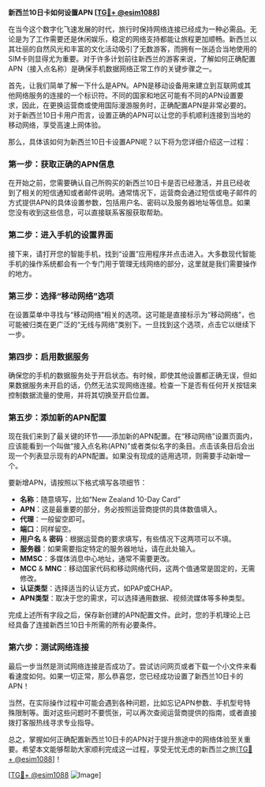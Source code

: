 **新西兰10日卡如何设置APN [[TG💪+ @esim1088](https://t.me/s/esim1088)]**

在当今这个数字化飞速发展的时代，旅行时保持网络连接已经成为一种必需品。无论是为了工作需要还是休闲娱乐，稳定的网络支持都能让旅程更加顺畅。新西兰以其壮丽的自然风光和丰富的文化活动吸引了无数游客，而拥有一张适合当地使用的SIM卡则显得尤为重要。对于许多计划前往新西兰的游客来说，了解如何正确配置APN（接入点名称）是确保手机数据网络正常工作的关键步骤之一。

首先，让我们简单了解一下什么是APN。APN是移动设备用来建立到互联网或其他网络服务的连接的一个标识符。不同的国家和地区可能有不同的APN设置要求，因此，在更换运营商或使用国际漫游服务时，正确配置APN是非常必要的。对于新西兰10日卡用户而言，设置正确的APN可以让您的手机顺利连接到当地的移动网络，享受高速上网体验。

那么，具体该如何为新西兰10日卡设置APN呢？以下将为您详细介绍这一过程：

### 第一步：获取正确的APN信息

在开始之前，您需要确认自己所购买的新西兰10日卡是否已经激活，并且已经收到了相关的短信通知或者邮件说明。通常情况下，运营商会通过短信或电子邮件的方式提供APN的具体设置参数，包括用户名、密码以及服务器地址等信息。如果您没有收到这些信息，可以直接联系客服获取帮助。

### 第二步：进入手机的设置界面

接下来，请打开您的智能手机，找到“设置”应用程序并点击进入。大多数现代智能手机的操作系统都会有一个专门用于管理无线网络的部分，这里就是我们需要操作的地方。

### 第三步：选择“移动网络”选项

在设置菜单中寻找与“移动网络”相关的选项。这可能是直接标示为“移动网络”，也可能被归类在更广泛的“无线与网络”类别下。一旦找到这个选项，点击它以继续下一步。

### 第四步：启用数据服务

确保您的手机的数据服务处于开启状态。有时候，即使其他设置都正确无误，但如果数据服务未开启的话，仍然无法实现网络连接。检查一下是否有任何开关按钮来控制数据流量的使用，并将其切换至开启位置。

### 第五步：添加新的APN配置

现在我们来到了最关键的环节——添加新的APN配置。在“移动网络”设置页面内，应该能看到一个叫做“接入点名称(APN)”或者类似名字的条目。点击该条目后会出现一个列表显示现有的APN配置。如果没有现成的适用选项，则需要手动新增一个。

要新增APN，请按照以下格式填写各项细节：
- **名称**：随意填写，比如“New Zealand 10-Day Card”
- **APN**：这是最重要的部分，务必按照运营商提供的具体数值填入。
- **代理**：一般留空即可。
- **端口**：同样留空。
- **用户名** & **密码**：根据运营商的要求填写，有些情况下这两项可以不填。
- **服务器**：如果需要指定特定的服务器地址，请在此处输入。
- **MMSC**：多媒体消息中心地址，通常不需要更改。
- **MCC** & **MNC**：移动国家代码和移动网络代码，这两个值通常是固定的，无需修改。
- **认证类型**：选择适当的认证方式，如PAP或CHAP。
- **APN类型**：取决于您的需求，可以选择通用数据、视频流媒体等多种类型。

完成上述所有字段之后，保存新创建的APN配置文件。此时，您的手机理论上已经具备了连接新西兰10日卡所需的所有必要条件。

### 第六步：测试网络连接

最后一步当然是测试网络连接是否成功了。尝试访问网页或者下载一个小文件来看看速度如何。如果一切正常，那么恭喜您，您已经成功设置了新西兰10日卡的APN！

当然，在实际操作过程中可能会遇到各种问题，比如忘记APN参数、手机型号特殊限制等。面对这些问题时不要慌张，可以再次查阅运营商提供的指南，或者直接拨打客服热线寻求专业指导。

总之，掌握如何正确配置新西兰10日卡的APN对于提升旅途中的网络体验至关重要。希望本文能够帮助大家顺利完成这一过程，享受无忧无虑的新西兰之旅[[TG💪+ @esim1088](https://t.me/s/esim1088)]！

[[TG💪+ @esim1088](https://t.me/s/esim1088) ![Image](https://i.postimg.cc/4NQfJmqS/Snipaste-2025-05-13-00-14-12.png)]